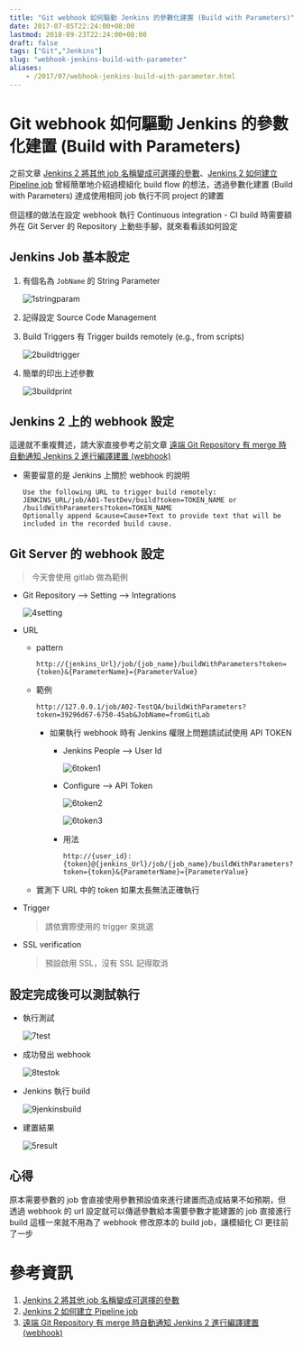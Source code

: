 ```yaml
---
title: "Git webhook 如何驅動 Jenkins 的參數化建置 (Build with Parameters)"
date: 2017-07-05T22:24:00+08:00
lastmod: 2018-09-23T22:24:00+08:00
draft: false
tags: ["Git","Jenkins"]
slug: "webhook-jenkins-build-with-parameter"
aliases:
    - /2017/07/webhook-jenkins-build-with-parameter.html
---
```

# Git webhook 如何驅動 Jenkins 的參數化建置 (Build with Parameters)
之前文章 [Jenkins 2 將其他 job 名稱變成可選擇的參數](https://blog.yowko.com/2017/03/jenkins2-parameterize-with-job.html)、[Jenkins 2 如何建立 Pipeline job](https://blog.yowko.com/2017/02/jenkins-2-pipeline-job.html) 曾經簡單地介紹過模組化 build flow 的想法，透過參數化建置 (Build with Parameters) 達成使用相同 job 執行不同 project 的建置

但這樣的做法在設定 webhook 執行 Continuous integration - CI build 時需要額外在 Git Server 的 Repository 上動些手腳，就來看看該如何設定

## Jenkins Job 基本設定

1.  有個名為 `JobName` 的 String Parameter

    ![1stringparam](https://user-images.githubusercontent.com/3851540/27852084-4f3b3bd2-6190-11e7-96fd-1a5b0541f79a.png)

2.  記得設定 Source Code Management
3.  Build Triggers 有 Trigger builds remotely (e.g., from scripts)

    ![2buildtrigger](https://user-images.githubusercontent.com/3851540/27852085-4f52aa1a-6190-11e7-8e30-c77d35c2d48e.png)

4.  簡單的印出上述參數

    ![3buildprint](https://user-images.githubusercontent.com/3851540/27852086-4f5475b6-6190-11e7-833d-9d03cdeea1b8.png)

## Jenkins 2 上的 webhook 設定

這邊就不重複贅述，請大家直接參考之前文章 [遠端 Git Repository 有 merge 時自動通知 Jenkins 2 進行編譯建置 (webhook)](https://blog.yowko.com/2017/02/git-repository-jenkins2-webhook.html)

*   需要留意的是 Jenkins 上關於 webhook 的說明

    ```
    Use the following URL to trigger build remotely: JENKINS_URL/job/A01-TestDev/build?token=TOKEN_NAME or /buildWithParameters?token=TOKEN_NAME
    Optionally append &cause=Cause+Text to provide text that will be included in the recorded build cause.
    ```

## Git Server 的 webhook 設定

> 今天會使用 gitlab 做為範例

*   Git Repository --> Setting --> Integrations

    ![4setting](https://user-images.githubusercontent.com/3851540/27852087-4f57108c-6190-11e7-8d21-a2500db9b47e.png)

*   URL
    *   pattern

        ```
        http://{jenkins_Url}/job/{job_name}/buildWithParameters?token={token}&{ParameterName}={ParameterValue}
        ```
    *   範例

        ```
        http://127.0.0.1/job/A02-TestQA/buildWithParameters?token=39296d67-6750-45ab&JobName=fromGitLab
        ```
        *   如果執行 webhook 時有 Jenkins 權限上問題請試試使用 API TOKEN


            *   Jenkins People --> User Id

                ![6token1](https://user-images.githubusercontent.com/3851540/27852089-4f602a82-6190-11e7-9a0d-fbc7fa9d83e1.png)

            *   Configure --> API Token

                ![6token2](https://user-images.githubusercontent.com/3851540/27852079-4f2fa11e-6190-11e7-9c73-a62fd0397f5a.png)

                ![6token3](https://user-images.githubusercontent.com/3851540/27852082-4f353a84-6190-11e7-86a7-5152e5a1a91a.png)

            *   用法
                
                ```
                http://{user_id}:{token}@{jenkins_Url}/job/{job_name}/buildWithParameters?token={token}&{ParameterName}={ParameterValue}
                ```
    *   實測下 URL 中的 token 如果太長無法正確執行

*   Trigger

    > 請依實際使用的 trigger 來挑選

*   SSL verification

    > 預設啟用 SSL，沒有 SSL 記得取消

## 設定完成後可以測試執行

*   執行測試

    ![7test](https://user-images.githubusercontent.com/3851540/27852081-4f33cfb4-6190-11e7-9a86-ad9122fa9067.png)

*   成功發出 webhook

    ![8testok](https://user-images.githubusercontent.com/3851540/27852080-4f315266-6190-11e7-88b2-747b23a3ab2a.png)

*   Jenkins 執行 build

    ![9jenkinsbuild](https://user-images.githubusercontent.com/3851540/27852083-4f3852aa-6190-11e7-8002-9da68d2c6d06.png)

*   建置結果

    ![5result](https://user-images.githubusercontent.com/3851540/27852088-4f5b267c-6190-11e7-9f55-a1c114380e7f.png)

## 心得

原本需要參數的 job 會直接使用參數預設值來進行建置而造成結果不如預期，但透過 webhook 的 url 設定就可以傳遞參數給本需要參數才能建置的 job 直接進行 build 這樣一來就不用為了 webhook 修改原本的 build job，讓模組化 CI 更往前了一步

# 參考資訊

1.  [Jenkins 2 將其他 job 名稱變成可選擇的參數](https://blog.yowko.com/2017/03/jenkins2-parameterize-with-job.html)
2.  [Jenkins 2 如何建立 Pipeline job](https://blog.yowko.com/2017/02/jenkins-2-pipeline-job.html)
3.  [遠端 Git Repository 有 merge 時自動通知 Jenkins 2 進行編譯建置 (webhook)](https://blog.yowko.com/2017/02/git-repository-jenkins2-webhook.html)

